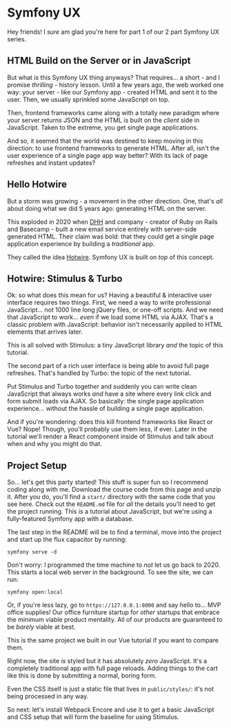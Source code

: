 # Symfony UX

Hey friends! I *sure* am glad you're here for part 1 of our 2 part Symfony UX
series.

## HTML Build on the Server or in JavaScript

But what *is* this Symfony UX thing anyways? That requires... a short - and I promise
*thrilling* - history lesson. Until a few years ago, the web worked one way: your
server - like our Symfony app - created HTML and sent it to the user. Then, we
usually sprinkled some JavaScript on top.

Then, frontend frameworks came along with a totally new paradigm where your
server returns JSON and the HTML is built on the *client* side in JavaScript. Taken
to the extreme, you get single page applications.

And so, it seemed that the world was destined to keep moving in this direction: to
use frontend frameworks to generate HTML. After all, isn't the user experience of
a single page app way better? With its lack of page refreshes and instant updates?

## Hello Hotwire

But a storm was growing - a movement in the other direction. One, that's *all*
about doing what we did 5 years ago: generating HTML on the server.

This exploded in 2020 when [DHH](https://twitter.com/dhh) and company - creator
of Ruby on Rails and Basecamp - built a new email service entirely with server-side
generated HTML. Their claim was bold: that they could get a single page application
experience by building a *traditional* app.

They called the idea [Hotwire](https://hotwire.dev/). Symfony UX is built on *top*
of this concept.

## Hotwire: Stimulus & Turbo

Ok: so what does this mean for us? Having a beautiful & interactive user interface
requires two things. First, we need a way to write professional JavaScript... not
1000 line long jQuery files, or one-off scripts. And we need that JavaScript to
work... *even* if we load some HTML via AJAX. That's a classic problem with JavaScript:
behavior isn't necessarily applied to HTML elements that arrives later.

This is all solved with Stimulus: a tiny JavaScript library *and* the topic of
this tutorial.

The second part of a rich user interface is being able to avoid full page refreshes.
That's handled by Turbo: the topic of the next tutorial.

Put Stimulus and Turbo together and suddenly you can write clean JavaScript that
always works *and* have a site where every link click and form submit loads via
AJAX. So basically: the single page application experience... without the hassle of
building a single page application.

And if you're wondering: does this kill frontend frameworks like React or Vue?
Nope! Though, you'll probably use them less, if ever. Later in the tutorial we'll
render a React component inside of Stimulus and talk about when and why you might
do that.

## Project Setup

So... let's get this party started! This stuff is super fun so I recommend
coding along with me. Download the course code from this page and unzip it. After
you do, you'll find a `start/` directory with the same code that you see here.
Check out the `README.md` file for *all* the details you'll need to get the project
running. This *is* a tutorial about JavaScript, but we're using a fully-featured
Symfony app with a database.

The last step in the README will be to find a terminal, move into the project and
start up the flux capacitor by running:

```terminal
symfony serve -d
```

Don't worry: I programmed the time machine to *not* let us go back to 2020. This
starts a local web server in the background. To see the site, we can run:

```terminal
symfony open:local
```

Or, if you're less lazy, go to `https://127.0.0.1:8000` and say hello to...
MVP office supplies! Our office furniture startup for *other* startups that
embrace the minimum viable product mentality. All of our products are guaranteed
to be *barely* viable at best.

This is the same project we built in our Vue tutorial if you want to compare them.

Right now, the site *is* styled but it has absolutely *zero* JavaScript. It's a
completely traditional app with full page reloads. Adding things to the cart
like this is done by submitting a normal, boring form.

Even the CSS itself is just a static file that lives in `public/styles/`: it's not
being processed in any way.

So next: let's install Webpack Encore and use it to get a basic JavaScript
and CSS setup that will form the baseline for using Stimulus.
